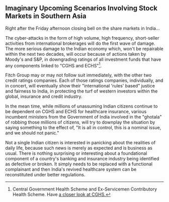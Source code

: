 ## Imaginary Upcoming Scenarios Involving Stock Markets in Southern Asia


Right after the Friday afternoon closing bell on the share markets in India...

The cyber-attacks in the form of high volume, high frequency, short-seller activities from international brokerages will do the first wave of damage. The more serious damage to the Indian economy which, won't be repairable within the next two decades, will occur because of actions taken by Moody's and S&P, in downgrading ratings of all investment funds that have any components linked to "CGHS and ECHS"[^1]. 

Fitch Group may or may not follow suit immediately, with the other two credit ratings companies. Each of those ratings companies, individually, and in concert, will eventually show their "international 'rules' based" justice and fairness to India, in protecting the turf of western investors within the global, insurance and credit industry. 

In the mean time, while millions of unassuming Indian citizens continue to be dependent on CGHS and ECHS for healthcare insurance, various incumbent ministers from the Government of India involved in the "ghotala" of robbing those millions of citizens, will try to downplay the situation by saying something to the effect of, "It is all in control, this is a nominal issue, and we should not panic." 

Not a single Indian citizen is interested in panicking about the realities of daily life, because such news is merely as expected and is business as usual. There is nothing surprising or interesting about a foundational component of a country's banking and insurance industry being identified as defective or broken. It simply needs to be replaced with a functional complainant and then India's revived healthcare system can be reconstituted under better regulations. 

[^1]: Central Government Health Scheme and Ex-Servicemen Contributory Health Scheme. Have [a closer look at CGHS.](https://github.com/just-noticeable/damroo/?tab=readme-ov-file#2024-10-02--a-closer-look-at-cghs) 
